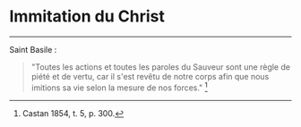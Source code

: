 # Immitation du Christ

***

Saint Basile :

> "Toutes les actions et toutes les paroles du Sauveur sont une règle de piété et de vertu, car il s'est revêtu de notre corps afin que nous imitions sa vie selon la mesure de nos forces." [^1]

[^1]: Castan 1854, t. 5, p. 300.
